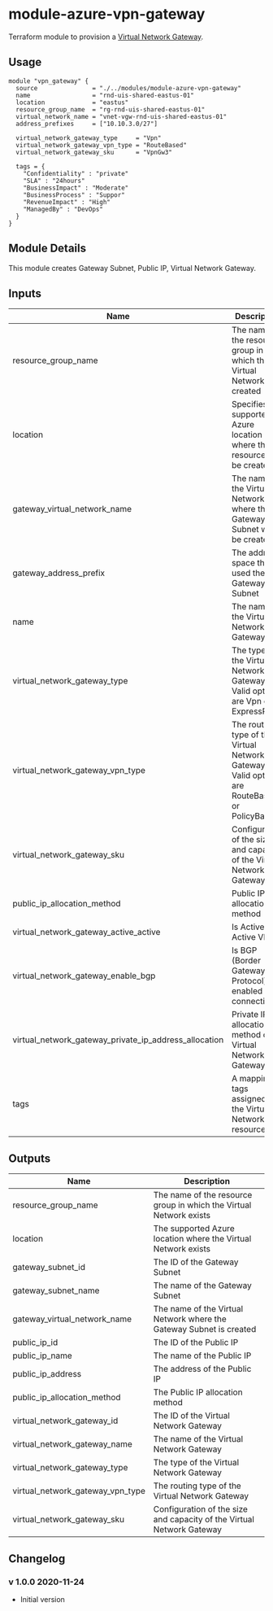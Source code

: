 # module-azure-vpn-gateway

Terraform module to provision a [Virtual Network Gateway](<https://docs.microsoft.com/en-us/azure/vpn-gateway/vpn-gateway-about-vpngateways#whatis>).

## Usage

```HCL
module "vpn_gateway" {
  source               = "./../modules/module-azure-vpn-gateway"
  name                 = "rnd-uis-shared-eastus-01"
  location             = "eastus"
  resource_group_name  = "rg-rnd-uis-shared-eastus-01"
  virtual_network_name = "vnet-vgw-rnd-uis-shared-eastus-01"
  address_prefixes     = ["10.10.3.0/27"]

  virtual_network_gateway_type     = "Vpn"
  virtual_network_gateway_vpn_type = "RouteBased"
  virtual_network_gateway_sku      = "VpnGw3"

  tags = {
    "Confidentiality" : "private"
    "SLA" : "24hours"
    "BusinessImpact" : "Moderate"
    "BusinessProcess" : "Suppor"
    "RevenueImpact" : "High"
    "ManagedBy" : "DevOps"
  }
}
```

## Module Details

This module creates Gateway Subnet, Public IP, Virtual Network Gateway.


## Inputs

| Name | Description | Type | Default | Required |
|------|-------------|:----:|:-----:|:-----:|
| resource\_group\_name | The name of the resource group in which the Virtual Network is created | string | n/a | yes |
| location | Specifies the supported Azure location where the resource will be created. | string | n/a | yes |
| gateway\_virtual\_network\_name | The name of the Virtual Network where the Gateway Subnet will be created | string | n/a | yes |
| gateway\_address\_prefix | The address space that is used the Gateway Subnet | string | n/a | yes |
| name | The name of the Virtual Network Gateway | string | n/a | yes |
| virtual\_network\_gateway\_type | The type of the Virtual Network Gateway. Valid options are Vpn or ExpressRoute | string | Vpn | yes |
| virtual\_network\_gateway\_vpn\_type | The routing type of the Virtual Network Gateway. Valid options are RouteBased or PolicyBased | string | RouteBased | yes |
| virtual\_network\_gateway\_sku | Configuration of the size and capacity of the Virtual Network Gateway | string | VpnGw3 | yes |
| public\_ip\_allocation\_method | Public IP allocation method | string | Dynamic | no |
| virtual\_network\_gateway\_active\_active | Is Active-Active VPN | bool | false | no |
| virtual\_network\_gateway\_enable\_bgp | Is BGP (Border Gateway Protocol) enabled for connection | bool | false | no |
| virtual\_network\_gateway\_private\_ip\_address\_allocation | Private IP allocation method of Virtual Network Gateway | string | Dynamic | no |
| tags | A mapping of tags assigned to the Virtual Network resource | list | n/a | no |

## Outputs

| Name | Description |
|------|-------------|
| resource\_group\_name | The name of the resource group in which the Virtual Network exists |
| location | The supported Azure location where the Virtual Network exists |
| gateway\_subnet\_id | The ID of the Gateway Subnet |
| gateway\_subnet\_name | The name of the Gateway Subnet |
| gateway\_virtual\_network\_name | The name of the Virtual Network where the Gateway Subnet is created |
| public\_ip\_id | The ID of the Public IP |
| public\_ip\_name | The name of the Public IP |
| public\_ip\_address | The address of the Public IP |
| public\_ip\_allocation\_method | The Public IP allocation method |
| virtual\_network\_gateway\_id | The ID of the Virtual Network Gateway |
| virtual\_network\_gateway\_name | The name of the Virtual Network Gateway |
| virtual\_network\_gateway\_type | The type of the Virtual Network Gateway |
| virtual\_network\_gateway\_vpn\_type | The routing type of the Virtual Network Gateway |
| virtual\_network\_gateway\_sku | Configuration of the size and capacity of the Virtual Network Gateway |

## Changelog

### v 1.0.0 2020-11-24

* Initial version
